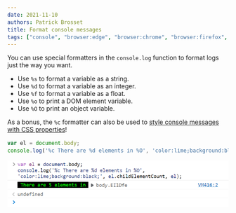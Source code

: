 ```yaml
---
date: 2021-11-10
authors: Patrick Brosset
title: Format console messages
tags: ["console", "browser:edge", "browser:chrome", "browser:firefox", "browser:safari"]
---
```

You can use special formatters in the `console.log` function to format logs just the way you want.

* Use `%s` to format a variable as a string.
* Use `%d` to format a variable as an integer.
* Use `%f` to format a variable as a float.
* Use `%o` to print a DOM element variable.
* Use `%O` to print an object variable.

As a bonus, the `%c` formatter can also be used to [style console messages with CSS properties](/tips/en/style-console-messages)!

```javascript
var el = document.body;
console.log('%c There are %d elements in %O', 'color:lime;background:black;', el.childElementCount, el);
```

![A formatted console message in Edge.](/assets/img/format-console-messages.png)
